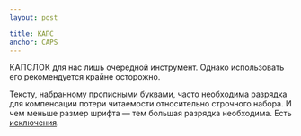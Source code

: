 ```yaml
---
layout: post

title: КАПС
anchor: CAPS
---
```


<span style="letter-spacing:.025em">КАПСЛОК</span> для нас лишь очередной инструмент. Однако использовать его рекомендуется крайне осторожно.

Тексту, набранному прописными буквами, часто необходима разрядка для компенсации потери читаемости относительно строчного набора. И чем меньше размер шрифта — тем большая разрядка необходима. Есть <a href="https://intuition.team/arutyunov/all/kogda-mozhno-otkazatsya-ot-razryadki-propisnyh/" target="_blank">исключения</a>.
